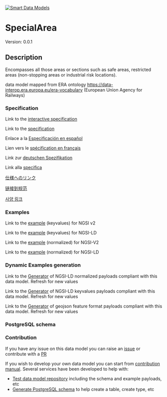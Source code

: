 [![Smart Data Models](https://smartdatamodels.org/wp-content/uploads/2022/01/SmartDataModels_logo.png "Logo")](https://smartdatamodels.org)
# SpecialArea
Version: 0.0.1

## Description 

Encompasses all those areas or sections such as safe areas, restricted areas (non-stopping areas or industrial risk locations).

data model mapped from ERA ontology https://data-interop.era.europa.eu/era-vocabulary (European Union Agency for Railways)
### Specification

Link to the [interactive specification](https://swagger.lab.fiware.org/?url=https://smart-data-models.github.io/dataModel.ERA/SpecialArea/swagger.yaml)

Link to the [specification](https://github.com/smart-data-models/dataModel.ERA/blob/master/SpecialArea/doc/spec.md)

Enlace a la [Especificación en español](https://github.com/smart-data-models/dataModel.ERA/blob/master/SpecialArea/doc/spec_ES.md)

Lien vers le [spécification en français](https://github.com/smart-data-models/dataModel.ERA/blob/master/SpecialArea/doc/spec_FR.md)

Link zur [deutschen Spezifikation](https://github.com/smart-data-models/dataModel.ERA/blob/master/SpecialArea/doc/spec_DE.md)

Link alla [specifica](https://github.com/smart-data-models/dataModel.ERA/blob/master/SpecialArea/doc/spec_IT.md)

[仕様へのリンク](https://github.com/smart-data-models/dataModel.ERA/blob/master/SpecialArea/doc/spec_JA.md)

[链接到规范](https://github.com/smart-data-models/dataModel.ERA/blob/master/SpecialArea/doc/spec_ZH.md)

[사양 링크](https://github.com/smart-data-models/dataModel.ERA/blob/master/SpecialArea/doc/spec_KO.md)
### Examples

Link to the [example](https://smart-data-models.github.io/dataModel.ERA/SpecialArea/examples/example.json) (keyvalues) for NGSI v2

Link to the [example](https://smart-data-models.github.io/dataModel.ERA/SpecialArea/examples/example.jsonld) (keyvalues) for NGSI-LD

Link to the [example](https://smart-data-models.github.io/dataModel.ERA/SpecialArea/examples/example-normalized.json) (normalized) for NGSI-V2

Link to the [example](https://smart-data-models.github.io/dataModel.ERA/SpecialArea/examples/example-normalized.jsonld) (normalized) for NGSI-LD
### Dynamic Examples generation

Link to the [Generator](https://smartdatamodels.org/extra/ngsi-ld_generator.php?schemaUrl=https://raw.githubusercontent.com/smart-data-models/dataModel.ERA/master/SpecialArea/schema.json&email=info@smartdatamodels.org) of NGSI-LD normalized payloads compliant with this data model. Refresh for new values

Link to the [Generator](https://smartdatamodels.org/extra/ngsi-ld_generator_keyvalues.php?schemaUrl=https://raw.githubusercontent.com/smart-data-models/dataModel.ERA/master/SpecialArea/schema.json&email=info@smartdatamodels.org) of NGSI-LD keyvalues payloads compliant with this data model. Refresh for new values

Link to the [Generator](https://smartdatamodels.org/extra/geojson_features_generator.php?schemaUrl=https://raw.githubusercontent.com/smart-data-models/dataModel.ERA/master/SpecialArea/schema.json&email=info@smartdatamodels.org) of geojson feature format payloads compliant with this data model. Refresh for new values
### PostgreSQL schema
### Contribution

 If you have any issue on this data model you can raise an [issue](https://github.com/smart-data-models/dataModel.ERA/issues)  or contribute with a [PR](https://github.com/smart-data-models/dataModel.ERA/pulls)

 If you wish to develop your own data model you can start from [contribution manual](https://bit.ly/contribution_manual). Several services have been developed to help with: 
 - [Test data model repository](https://smartdatamodels.org/index.php/data-models-contribution-api/) including the schema and example payloads, etc
 - [Generate PostgreSQL schema](https://smartdatamodels.org/index.php/sql-service/) to help create a table, create type, etc